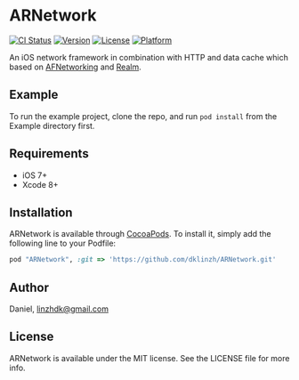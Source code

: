 # ARNetwork

[![CI Status](http://img.shields.io/travis/dklinzh/ARNetwork.svg?style=flat)](https://travis-ci.org/dklinzh/ARNetwork)
[![Version](https://img.shields.io/cocoapods/v/ARNetwork.svg?style=flat)](http://cocoapods.org/pods/ARNetwork)
[![License](https://img.shields.io/cocoapods/l/ARNetwork.svg?style=flat)](http://cocoapods.org/pods/ARNetwork)
[![Platform](https://img.shields.io/cocoapods/p/ARNetwork.svg?style=flat)](http://cocoapods.org/pods/ARNetwork)

An iOS network framework in combination with HTTP and data cache which based on [AFNetworking](https://github.com/AFNetworking/AFNetworking) and [Realm](https://github.com/realm/realm-cocoa).

## Example

To run the example project, clone the repo, and run `pod install` from the Example directory first.

## Requirements
- iOS 7+
- Xcode 8+

## Installation

ARNetwork is available through [CocoaPods](http://cocoapods.org). To install
it, simply add the following line to your Podfile:

```ruby
pod "ARNetwork", :git => 'https://github.com/dklinzh/ARNetwork.git'
```

## Author

Daniel, linzhdk@gmail.com

## License

ARNetwork is available under the MIT license. See the LICENSE file for more info.
